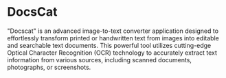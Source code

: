 # DocsCat

"Docscat" is an advanced image-to-text converter application designed to effortlessly transform printed or handwritten text from images into editable and searchable text documents. This powerful tool utilizes cutting-edge Optical Character Recognition (OCR) technology to accurately extract text information from various sources, including scanned documents, photographs, or screenshots.
